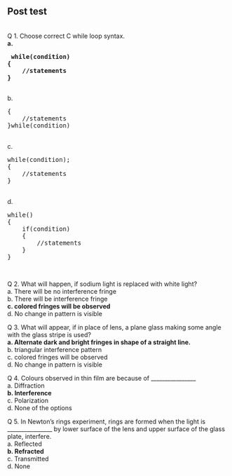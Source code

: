 ## Post test
<br>
Q 1. Choose correct C while loop syntax.<br>
<b>a.<pre> while(condition)
{
    //statements
}
<br></b></pre>
b. 
<pre>{
    //statements
}while(condition)</pre><br>
c. 
<pre>while(condition);
{
    //statements
}</pre><br>
d. 
<pre>while()
{
    if(condition)
    {
        //statements
    }
}</pre><br>

Q 2. What will happen, if sodium light is replaced with white light?<br>
a. There will be no interference fringe<br>
b. There will be interference fringe<br>
<b>c. colored fringes will be observed<br></b>
d. No change in pattern is visible<br>

Q 3. What will appear, if in place of lens, a plane glass making some angle with the glass stripe  is used?<br>
<b>a. Alternate dark and bright fringes in shape of a straight line.<br></b>
b. triangular interference pattern<br>
c. colored fringes will be observed<br>
d. No change in pattern is visible<br>

Q 4. Colours observed in thin film are because of ________________<br>
a. Diffraction<br>
<b>b. Interference<br></b>
c. Polarization<br>
d. None of the options<br>

Q 5.  In Newton’s rings experiment, rings are formed when the light is ________________ by
lower surface of the lens and upper surface of the glass plate, interfere.<br>
a. Reflected<br>
<b>b. Refracted<br></b>
c. Transmitted<br>
d. None<br></b>
